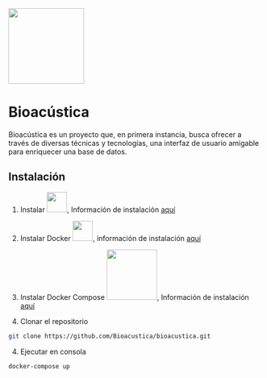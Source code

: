 <img src="https://sibcolombia.net/wp-content/uploads/2016/05/Logo-itm.png" width="150">

# Bioacústica
Bioacústica es un proyecto que, en primera instancia, busca ofrecer a través de 
diversas técnicas y tecnologías, una interfaz de usuario amigable para enriquecer 
una base de datos.


## Instalación

1) Instalar <img src="https://git-scm.com/images/logos/downloads/Git-Logo-1788C.png" width="40">, Información de instalación [aquí](https://git-scm.com/downloads)

2) Instalar Docker <img src="https://experenta.com/wp-content/uploads/2020/10/docker-icon.png" width="40">, información de instalación [aquí](https://docs.docker.com/get-docker/)

3) Instalar Docker Compose <img src="https://miro.medium.com/max/900/1*CDkilA3HlFh4JUjPPkxh5A.png" width="100">, Información de instalación [aquí](https://docs.docker.com/compose/install/)

4) Clonar el repositorio 
```bash 
git clone https://github.com/Bioacustica/bioacustica.git
```

4) Ejecutar en consola
```bash 
docker-compose up
```

